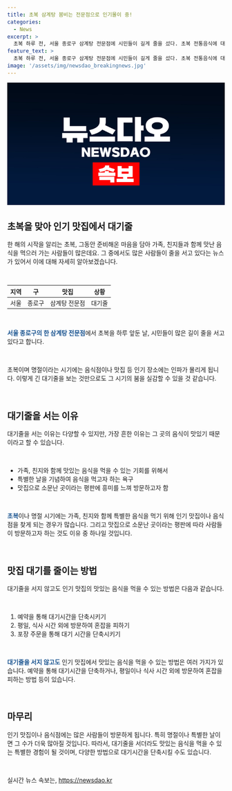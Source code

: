```yaml
---
title: 초복 삼계탕 붐비는 전문점으로 인기몰이 중!
categories:
  - News
excerpt: >
  초복 하루 전, 서울 종로구 삼계탕 전문점에 시민들이 길게 줄을 섰다. 초복 전통음식에 대한 열기가 고조되는 가운데, 이들의 열정이 돋보인다.
feature_text: >
  초복 하루 전, 서울 종로구 삼계탕 전문점에 시민들이 길게 줄을 섰다. 초복 전통음식에 대한 열기가 고조되는 가운데, 이들의 열정이 돋보인다.
image: '/assets/img/newsdao_breakingnews.jpg'
---
```


<p><img src="/assets/img/newsdao_breakingnews.jpg" alt="implanttips 속보" /></p>

<h2 data-ke-size="size26">초복을 맞아 인기 맛집에서 대기줄</h2>

<p data-ke-size="size16">한 해의 시작을 알리는 초복, 그동안 준비해온 마음을 담아 가족, 친지들과 함께 맛난 음식을 먹으러 가는 사람들이 많은데요. 그 중에서도 많은 사람들이 줄을 서고 있다는 뉴스가 있어서 이에 대해 자세히 알아보겠습니다. </p>

<p data-ke-size="size16">&nbsp;</p>

<table>
    <thead>
        <tr>
            <th>지역</th>
            <th>구</th>
            <th>맛집</th>
            <th>상황</th>
        </tr>
    </thead>
    <tbody>
        <tr>
            <td>서울</td>
            <td>종로구</td>
            <td>삼계탕 전문점</td>
            <td>대기줄</td>
        </tr>
    </tbody>
</table>

<p data-ke-size="size16">&nbsp;</p>

<p data-ke-size="size16"><b><span style="color: #1a5490;">서울 종로구의 한 삼계탕 전문점</span></b>에서 초복을 하루 앞둔 날, 시민들이 많은 길이 줄을 서고 있다고 합니다.</p>

<p data-ke-size="size16">&nbsp;</p>

<p data-ke-size="size16">초복이며 명절이라는 시기에는 음식점이나 맛집 등 인기 장소에는 인파가 몰리게 됩니다. 이렇게 긴 대기줄을 보는 것만으로도 그 시기의 붐을 실감할 수 있을 것 같습니다.</p>

<p data-ke-size="size16">&nbsp;</p>

<h2 data-ke-size="size26">대기줄을 서는 이유</h2>

<p data-ke-size="size16">대기줄을 서는 이유는 다양할 수 있지만, 가장 흔한 이유는 그 곳의 음식이 맛있기 때문이라고 할 수 있습니다.</p>

<p data-ke-size="size16">&nbsp;</p>

<ul>
    <li>가족, 친지와 함께 맛있는 음식을 먹을 수 있는 기회를 위해서</li>
    <li>특별한 날을 기념하여 음식을 먹고자 하는 욕구</li>
    <li>맛집으로 소문난 곳이라는 평판에 흥미를 느껴 방문하고자 함</li>
</ul>

<p data-ke-size="size16">&nbsp;</p>

<p data-ke-size="size16"><b><span style="color: #1a5490;">초복</span></b>이나 명절 시기에는 가족, 친지와 함께 특별한 음식을 먹기 위해 인기 맛집이나 음식점을 찾게 되는 경우가 많습니다. 그리고 맛집으로 소문난 곳이라는 평판에 따라 사람들이 방문하고자 하는 것도 이유 중 하나일 것입니다.</p>

<p data-ke-size="size16">&nbsp;</p>

<h2 data-ke-size="size26">맛집 대기를 줄이는 방법</h2>

<p data-ke-size="size16">대기줄을 서지 않고도 인기 맛집의 맛있는 음식을 먹을 수 있는 방법은 다음과 같습니다.</p>

<p data-ke-size="size16">&nbsp;</p>

<ol>
    <li>예약을 통해 대기시간을 단축시키기</li>
    <li>평일, 식사 시간 외에 방문하여 혼잡을 피하기</li>
    <li>포장 주문을 통해 대기 시간을 단축시키기</li>
</ol>

<p data-ke-size="size16">&nbsp;</p>

<p data-ke-size="size16"><b><span style="color: #1a5490;">대기줄을 서지 않고도</span></b> 인기 맛집에서 맛있는 음식을 먹을 수 있는 방법은 여러 가지가 있습니다. 예약을 통해 대기시간을 단축하거나, 평일이나 식사 시간 외에 방문하여 혼잡을 피하는 방법 등이 있습니다.</p>

<p data-ke-size="size16">&nbsp;</p>

<h2 data-ke-size="size26">마무리</h2>

<p data-ke-size="size16">인기 맛집이나 음식점에는 많은 사람들이 방문하게 됩니다. 특히 명절이나 특별한 날이면 그 수가 더욱 많아질 것입니다. 따라서, 대기줄을 서더라도 맛있는 음식을 먹을 수 있는 특별한 경험이 될 것이며, 다양한 방법으로 대기시간을 단축시킬 수도 있습니다.</p>

<p data-ke-size="size16">&nbsp;</p>
실시간 뉴스 속보는, <a href="https://newsdao.kr" rel="dofollow">https://newsdao.kr</a>


